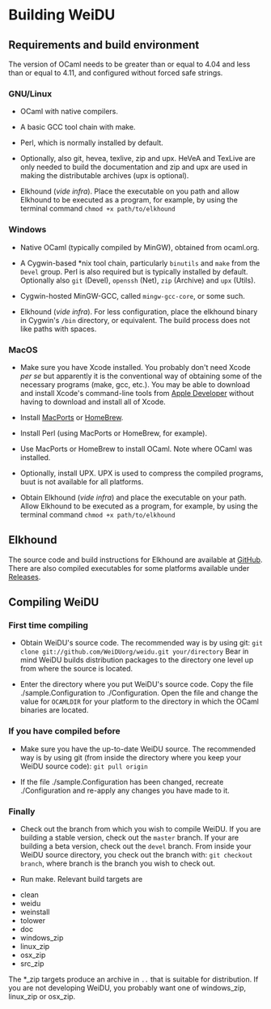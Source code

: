 # Building WeiDU

## Requirements and build environment

The version of OCaml needs to be greater than or equal to 4.04 and
less than or equal to 4.11, and configured without forced safe
strings.

### GNU/Linux

- OCaml with native compilers.

- A basic GCC tool chain with make.

- Perl, which is normally installed by default.

- Optionally, also git, hevea, texlive, zip and upx. HeVeA and TexLive
  are only needed to build the documentation and zip and upx are used
  in making the distributable archives (upx is optional).

- Elkhound (*vide infra*). Place the executable on you path and allow
  Elkhound to be executed as a program, for example, by using the
  terminal command `chmod +x path/to/elkhound`

### Windows

- Native OCaml (typically compiled by MinGW), obtained from ocaml.org.

- A Cygwin-based *nix tool chain, particularly `binutils` and `make`
  from the `Devel` group. Perl is also required but is typically
  installed by default. Optionally also `git` (Devel), `openssh`
  (Net), `zip` (Archive) and `upx` (Utils).

- Cygwin-hosted MinGW-GCC, called `mingw-gcc-core`, or some such.

- Elkhound (*vide infra*). For less configuration, place the elkhound
  binary in Cygwin's `/bin` directory, or equivalent. The build
  process does not like paths with spaces.

### MacOS

- Make sure you have Xcode installed. You probably don't need Xcode
  *per se* but apparently it is the conventional way of obtaining some
  of the necessary programs (make, gcc, etc.). You may be able to
  download and install Xcode's command-line tools from [Apple
  Developer](https://developer.apple.com/downloads/) without having to
  download and install all of Xcode.

- Install [MacPorts](https://www.macports.org/index.php) or
  [HomeBrew](http://brew.sh/).

- Install Perl (using MacPorts or HomeBrew, for example).

- Use MacPorts or HomeBrew to install OCaml. Note where OCaml was
  installed.

- Optionally, install UPX. UPX is used to compress the compiled
  programs, buut is not available for all platforms.

- Obtain Elkhound (*vide infra*) and place the executable on your
  path. Allow Elkhound to be executed as a program, for example, by
  using the terminal command `chmod +x path/to/elkhound`

## Elkhound

The source code and build instructions for Elkhound are available at
[GitHub](https://github.com/WeiDUorg/elkhound). There are also
compiled executables for some platforms available under
[Releases](https://github.com/WeiDUorg/elkhound/releases/latest).

## Compiling WeiDU

### First time compiling

- Obtain WeiDU's source code. The recommended way is by using git:
  `git clone git://github.com/WeiDUorg/weidu.git your/directory` Bear
  in mind WeiDU builds distribution packages to the directory one
  level up from where the source is located.

- Enter the directory where you put WeiDU's source code. Copy the file
  ./sample.Configuration to ./Configuration. Open the file and change
  the value for `OCAMLDIR` for your platform to the directory in which
  the OCaml binaries are located.

### If you have compiled before

- Make sure you have the up-to-date WeiDU source. The recommended way
  is by using git (from inside the directory where you keep your WeiDU
  source code): `git pull origin`

- If the file ./sample.Configuration has been changed, recreate
  ./Configuration and re-apply any changes you have made to it.

### Finally

- Check out the branch from which you wish to compile WeiDU. If you
  are building a stable version, check out the `master` branch. If
  your are building a beta version, check out the `devel` branch. From
  inside your WeiDU source directory, you check out the branch with:
  `git checkout branch`, where branch is the branch you wish to check
  out.

- Run make. Relevant build targets are
 * clean
 * weidu
 * weinstall
 * tolower
 * doc
 * windows_zip
 * linux_zip
 * osx_zip
 * src_zip

The *_zip targets produce an archive in `..` that is suitable for
distribution. If you are not developing WeiDU, you probably want one
of windows_zip, linux_zip or osx_zip.

